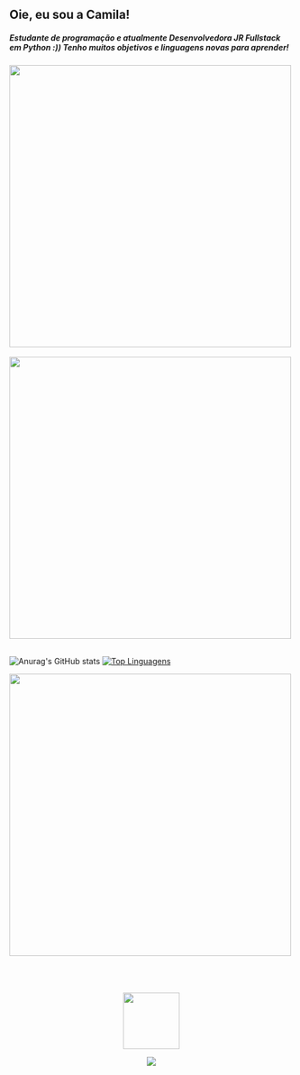 ## Oie, eu sou a Camila! 

<h5>Estudante de programação e atualmente Desenvolvedora JR Fullstack em Python :)) Tenho muitos objetivos e linguagens novas para aprender!</h5>


<img src="https://user-images.githubusercontent.com/74038190/212284115-f47cd8ff-2ffb-4b04-b5bf-4d1c14c0247f.gif" width="500">
<br><br>
<img src="https://user-images.githubusercontent.com/74038190/212750155-3ceddfbd-19d3-40a3-87af-8d329c8323c4.gif" width="500">
<br><br>

![Anurag's GitHub stats](https://github-readme-stats.vercel.app/api?username=milatiarks&theme=radical&show_icons=true)
   [![Top Linguagens](https://github-readme-stats.vercel.app/api/top-langs/?username=milatiarks&layout=compact&theme=radical)](https://github.com/anuraghazra/github-readme-stats)

<img src="https://user-images.githubusercontent.com/74038190/212284115-f47cd8ff-2ffb-4b04-b5bf-4d1c14c0247f.gif" width="500">
<br><br>
<br><br>
<p align="center">
 <img src="https://user-images.githubusercontent.com/74038190/226127923-0e8b7792-7b3c-462b-951b-63c96ba1a5af.gif" width="100" />
</p>
<p align="center">
  <a href="https://skillicons.dev">
<img src="https://skillicons.dev/icons?i=js,html,css,py,django,nodejs,bootstrap,figma,vscode" />
  </a>
</p>
